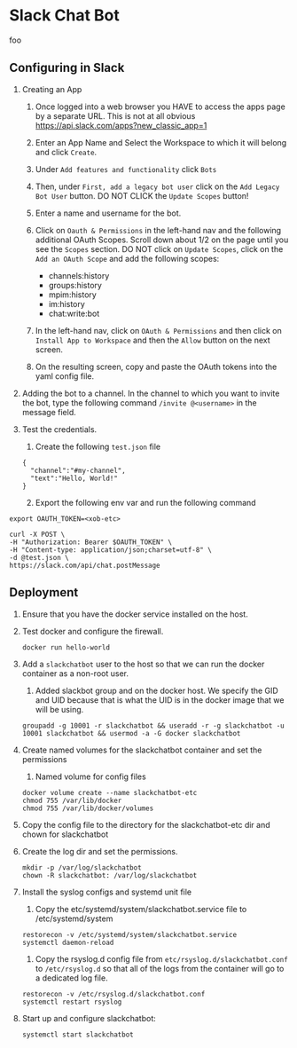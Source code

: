 # Slack Chat Bot

foo

## Configuring in Slack

1. Creating an App

    1.  Once logged into a web browser you HAVE to access the apps page by a separate URL.  This is not at all obvious https://api.slack.com/apps?new_classic_app=1

    1. Enter an App Name and Select the Workspace to which it will belong and click ```Create```.

    1. Under ```Add features and functionality``` click ```Bots```

    1. Then, under ```First, add a legacy bot user``` click on the ```Add Legacy Bot User``` button.  DO NOT CLICK the ```Update Scopes``` button!

    1. Enter a name and username for the bot.

    1. Click on ```Oauth & Permissions``` in the left-hand nav and the following additional OAuth Scopes.  Scroll down about 1/2 on the page until you see the ```Scopes``` section.  DO NOT click on ```Update Scopes```, click on the ```Add an OAuth Scope``` and add the following scopes:

        - channels:history
        - groups:history
        - mpim:history
        - im:history
        - chat:write:bot

    1. In the left-hand nav, click on ```OAuth & Permissions``` and then click on ```Install App to Workspace``` and then the ```Allow``` button on the next screen.

    1. On the resulting screen, copy and paste the OAuth tokens into the yaml config file.

1. Adding the bot to a channel. In the channel to which you want to invite the bot, type the following command ```/invite @<username>``` in the message field. 

1. Test the credentials.

    1. Create the following ```test.json``` file

    ```
    {
      "channel":"#my-channel",
      "text":"Hello, World!"
    }
    ```

    2. Export the following env var and run the following command

```
export OAUTH_TOKEN=<xob-etc>

curl -X POST \
-H "Authorization: Bearer $OAUTH_TOKEN" \
-H "Content-type: application/json;charset=utf-8" \
-d @test.json \
https://slack.com/api/chat.postMessage
```

## Deployment

1. Ensure that you have the docker service installed on the host.

1. Test docker and configure the firewall.

    ```
    docker run hello-world
    ```

1.  Add a ```slackchatbot``` user to the host so that we can run the docker container as a non-root user.

    1. Added slackbot group and on the docker host.  We specify the GID and UID because that is what the UID is in the docker image that we will be using.

    ```
    groupadd -g 10001 -r slackchatbot && useradd -r -g slackchatbot -u 10001 slackchatbot && usermod -a -G docker slackchatbot
    ```

1.  Create named volumes for the slackchatbot container and set the permissions

    1. Named volume for config files

    ```
    docker volume create --name slackchatbot-etc
    chmod 755 /var/lib/docker
    chmod 755 /var/lib/docker/volumes
    ```

1.  Copy the config file to the directory for the slackchatbot-etc dir and chown for slackchatbot

1.  Create the log dir and set the permissions.

    ```
    mkdir -p /var/log/slackchatbot
    chown -R slackchatbot: /var/log/slackchatbot
    ```

1. Install the syslog configs and systemd unit file

    1. Copy the etc/systemd/system/slackchatbot.service file to /etc/systemd/system

    ```
    restorecon -v /etc/systemd/system/slackchatbot.service
    systemctl daemon-reload
    ```

    1. Copy the rsyslog.d config file from ```etc/rsyslog.d/slackchatbot.conf``` to ```/etc/rsyslog.d``` so that all of the logs from the container will go to a dedicated log file.

    ```
    restorecon -v /etc/rsyslog.d/slackchatbot.conf
    systemctl restart rsyslog
    ```

1. Start up and configure slackchatbot:

    ```
    systemctl start slackchatbot
    ```

